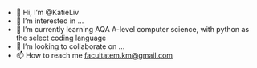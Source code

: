 - 👋 Hi, I’m @KatieLiv
- 👀 I’m interested in ...
- 🌱 I’m currently learning AQA A-level computer science, with python as the select coding language
- 💞️ I’m looking to collaborate on ...
- 📫 How to reach me facultatem.km@gmail.com
